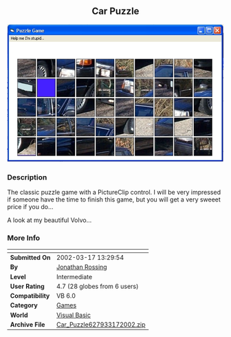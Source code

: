 ﻿<div align="center">

## Car Puzzle

<img src="PIC2002317757107358.jpg">
</div>

### Description

The classic puzzle game with a PictureClip control. I will be very impressed if someone have the time to finish this game, but you will get a very sweeet price if you do...

A look at my beautiful Volvo...
 
### More Info
 


<span>             |<span>
---                |---
**Submitted On**   |2002-03-17 13:29:54
**By**             |[Jonathan Rossing](https://github.com/Planet-Source-Code/PSCIndex/blob/master/ByAuthor/jonathan-rossing.md)
**Level**          |Intermediate
**User Rating**    |4.7 (28 globes from 6 users)
**Compatibility**  |VB 6\.0
**Category**       |[Games](https://github.com/Planet-Source-Code/PSCIndex/blob/master/ByCategory/games__1-38.md)
**World**          |[Visual Basic](https://github.com/Planet-Source-Code/PSCIndex/blob/master/ByWorld/visual-basic.md)
**Archive File**   |[Car\_Puzzle627933172002\.zip](https://github.com/Planet-Source-Code/jonathan-rossing-car-puzzle__1-32763/archive/master.zip)








